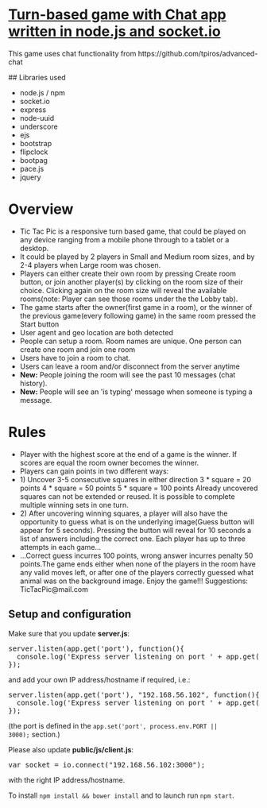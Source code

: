 # [Turn-based game with Chat app written in node.js and socket.io](https://tic-tac-pic.herokuapp.com/)
<p>This game uses chat functionality from https://github.com/tpiros/advanced-chat</p>
## Libraries used
<ul>
  <li>node.js / npm</li>
  <li>socket.io</li>
  <li>express</li>
  <li>node-uuid</li>
  <li>underscore</li>
  <li>ejs</li>
  <li>bootstrap</li>
  <li>flipclock</li>
  <li>bootpag</li>
  <li>pace.js</li>
  <li>jquery</li>
</ul>

# Overview
<ul>
  <li>Tic Tac Pic is a responsive turn based game, that could be played on any device ranging from a mobile phone through to a tablet or a desktop.</li>
  <li>It could be played by 2 players in Small and Medium room sizes, and by 2-4 players when Large room was chosen.</li>
  <li>Players can either create their own room by pressing Create room button, or join another player(s) by clicking on the room size of their choice. Clicking again on the room size will reveal the available rooms(note: Player can see those rooms under the the Lobby tab).</li>
  <li>The game starts after the owner(first game in a room), or the winner of the previous game(every following game) in the same room pressed the Start button</li>
  <li>User agent and geo location are both detected</li>
  <li>People can setup a room. Room names are unique. One person can create one room and join one room</li>
  <li>Users have to join a room to chat.</li>
  <li>Users can leave a room and/or disconnect from the server anytime</li>
  <li><strong>New:</strong> People joining the room will see the past 10 messages (chat history).</li>
  <li><strong>New:</strong> People will see an 'is typing' message when someone is typing a message.</li>
</ul>

# Rules
<ul>
  <li>Player with the highest score at the end of a game is the winner. If scores are equal the room owner becomes the winner.</li>
  <li>Players can gain points in two different ways:</li>
  <li>1) Uncover 3-5 consecutive squares in either direction
                        3 * square = 20 points
                        4 * square = 50 points
                        5 * square = 100 points
                    Already uncovered squares can not be extended or reused.
                    It is possible to complete multiple winning sets in one turn.</li>
  <li>2) After uncovering winning squares, a player will also have the opportunity to guess what is on the underlying image(Guess button will appear for 5 seconds). 
		            Pressing the button will reveal for 10 seconds a list of answers including the correct one.
                    Each player has up to three attempts in each game...</li>
  <li>...Correct guess incurres 100 points, wrong answer incurres penalty 50 points.The game ends either when none of the players in the room have any valid moves left, or after one of the players correctly guessed what animal was on the background image.
		        Enjoy the game!!!
		        Suggestions: TicTacPic@mail.com</li>
</ul>

## Setup and configuration

Make sure that you update <strong>server.js</strong>:
<pre>server.listen(app.get('port'), function(){
  console.log('Express server listening on port ' + app.get('port'));
});</pre>
and add your own IP address/hostname if required, i.e.:
<pre>server.listen(app.get('port'), "192.168.56.102", function(){
  console.log('Express server listening on port ' + app.get('port'));
});</pre>

(the port is defined in the <code>app.set('port', process.env.PORT || 3000);</code> section.)

Please also update <strong>public/js/client.js</strong>:
<pre>var socket = io.connect("192.168.56.102:3000");</pre>
with the right IP address/hostname.

To install <code>npm install && bower install</code> and to launch run <code>npm start</code>.